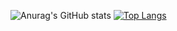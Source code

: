 <!--
**hqw567/hqw567** is a ✨ _special_ ✨ repository because its `README.md` (this file) appears on your GitHub profile.

Here are some ideas to get you started:

- 🔭 I’m currently working on ...
- 🌱 I’m currently learning ...
- 👯 I’m looking to collaborate on ...
- 🤔 I’m looking for help with ...
- 💬 Ask me about ...
- 📫 How to reach me: ...
- 😄 Pronouns: ...
- ⚡ Fun fact: ...
-->
![Anurag's GitHub stats](https://github-readme-stats.vercel.app/api?username=hqw567&bg_color=30,e96443,904e95&title_color=fff&text_color=fff&hide=contribs)
[![Top Langs](https://github-readme-stats.vercel.app/api/top-langs/?bg_color=30,e96443,904e95&title_color=fff&text_color=fff&username=hqw567&layout=compact)](https://github.com/anuraghazra/github-readme-stats)
